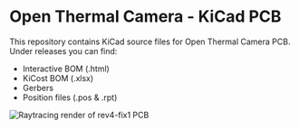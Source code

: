 # Open Thermal Camera - KiCad PCB
This repository contains KiCad source files for Open Thermal Camera PCB.
Under releases you can find:
- Interactive BOM (.html)
- KiCost BOM (.xlsx)
- Gerbers
- Position files (.pos & .rpt)  

![Raytracing render of rev4-fix1 PCB](/render/raytracing-front.png/img.jpg?raw=true  "Raytracing render of rev4-fix1 PCB")